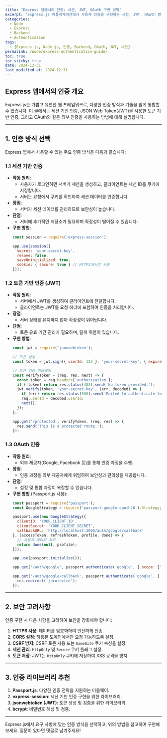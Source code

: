```yaml
---
title: "Express 앱에서의 인증: 세션, JWT, OAuth 구현 방법"
excerpt: "Express.js 애플리케이션에서 사용자 인증을 구현하는 세션, JWT, OAuth 방식과 보안 고려사항에 대해 알아봅니다."
categories:
  - Node
  - Express
  - Backend
  - Authentication
tags:
  - [Express.js, Node.js, 인증, Backend, OAuth, JWT, 세션]
permalink: /node/express-authentication-guide/
toc: true
toc_sticky: true
date: 2024-12-31
last_modified_at: 2024-12-31
---
```


## Express 앱에서의 인증 개요

Express.js는 가볍고 유연한 웹 프레임워크로, 다양한 인증 방식과 기술을 쉽게 통합할 수 있습니다. 이 글에서는 세션 기반 인증, JSON Web Token(JWT)을 사용한 토큰 기반 인증, 그리고 OAuth와 같은 외부 인증을 사용하는 방법에 대해 설명합니다.

---

## 1. 인증 방식 선택
Express 앱에서 사용할 수 있는 주요 인증 방식은 다음과 같습니다:

### 1.1 세션 기반 인증
- **작동 원리**:
  - 사용자가 로그인하면 서버가 세션을 생성하고, 클라이언트는 세션 ID를 쿠키에 저장합니다.
  - 서버는 요청에서 쿠키를 확인하여 세션 데이터를 인증합니다.
- **장점**:
  - 서버가 세션 데이터를 관리하므로 보안성이 높습니다.
- **단점**:
  - 서버에 추가적인 저장소가 필요하며 확장성이 떨어질 수 있습니다.
- **구현 방법**:
  ```javascript
  const session = require('express-session');

  app.use(session({
    secret: 'your-secret-key',
    resave: false,
    saveUninitialized: true,
    cookie: { secure: true } // HTTPS에서만 사용
  }));
  ```

### 1.2 토큰 기반 인증 (JWT)
- **작동 원리**:
  - 서버에서 JWT를 생성하여 클라이언트에 전달합니다.
  - 클라이언트는 JWT를 요청 헤더에 포함하여 인증을 처리합니다.
- **장점**:
  - 서버 상태를 유지하지 않아 확장성이 뛰어납니다.
- **단점**:
  - 토큰 유효 기간 관리가 필요하며, 탈취 위험이 있습니다.
- **구현 방법**:
  ```javascript
  const jwt = require('jsonwebtoken');

  // 토큰 생성
  const token = jwt.sign({ userId: 123 }, 'your-secret-key', { expiresIn: '1h' });

  // 토큰 검증 미들웨어
  const verifyToken = (req, res, next) => {
    const token = req.headers['authorization'];
    if (!token) return res.status(403).send('No token provided.');
    jwt.verify(token, 'your-secret-key', (err, decoded) => {
      if (err) return res.status(500).send('Failed to authenticate token.');
      req.userId = decoded.userId;
      next();
    });
  };

  app.get('/protected', verifyToken, (req, res) => {
    res.send('This is a protected route.');
  });
  ```

### 1.3 OAuth 인증
- **작동 원리**:
  - 외부 제공자(Google, Facebook 등)를 통해 인증 과정을 수행.
- **장점**:
  - 인증 과정을 외부 제공자에게 위임하여 보안성과 편의성을 제공합니다.
- **단점**:
  - 설정 및 통합 과정이 복잡할 수 있습니다.
- **구현 방법** (Passport.js 사용):
  ```javascript
  const passport = require('passport');
  const GoogleStrategy = require('passport-google-oauth20').Strategy;

  passport.use(new GoogleStrategy({
    clientID: 'YOUR_CLIENT_ID',
    clientSecret: 'YOUR_CLIENT_SECRET',
    callbackURL: 'http://localhost:3000/auth/google/callback'
  }, (accessToken, refreshToken, profile, done) => {
    // 사용자 데이터 처리
    return done(null, profile);
  }));

  app.use(passport.initialize());

  app.get('/auth/google', passport.authenticate('google', { scope: ['profile'] }));

  app.get('/auth/google/callback', passport.authenticate('google', { failureRedirect: '/' }), (req, res) => {
    res.redirect('/protected');
  });
  ```

---

## 2. 보안 고려사항
인증 구현 시 다음 사항을 고려하여 보안을 강화해야 합니다:
1. **HTTPS 사용**: 데이터를 암호화하여 안전하게 전송.
2. **CORS 설정**: 허용된 도메인에서만 요청 가능하도록 설정.
3. **CSRF 방지**: CSRF 토큰 사용 또는 `SameSite` 쿠키 속성을 설정.
4. **세션 관리**: `HttpOnly` 및 `Secure` 쿠키 플래그 설정.
5. **토큰 저장**: JWT는 `HttpOnly` 쿠키에 저장하여 XSS 공격을 방지.

---

## 3. 인증 라이브러리 추천
1. **Passport.js**: 다양한 인증 전략을 지원하는 미들웨어.
2. **express-session**: 세션 기반 인증 구현을 위한 라이브러리.
3. **jsonwebtoken (JWT)**: 토큰 생성 및 검증을 위한 라이브러리.
4. **bcrypt**: 비밀번호 해싱 및 검증.

---

Express.js에서 요구 사항에 맞는 인증 방식을 선택하고, 위의 방법을 참고하여 구현해 보세요. 질문이 있다면 댓글로 남겨주세요!

